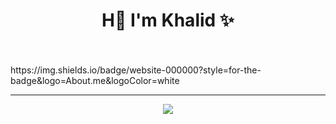 <h1 align="center">H👋 I'm Khalid ✨</h1>
<br>
<br>
<a align="center" herf="https://khalidsalah.netlify.app/">https://img.shields.io/badge/website-000000?style=for-the-badge&logo=About.me&logoColor=white</a>
<hr/>
<p align="center">
  <a herf="https://twitter.com/khalidsalah1522"><img src="https://img.shields.io/twitter/url?     color=blue&label=Twitter&logo=Twitter&logoColor=blue&style=social&url=https%3A%2F%2Ftwitter.com%2Fkhalidsalah1522"/></a>
  
</p>
